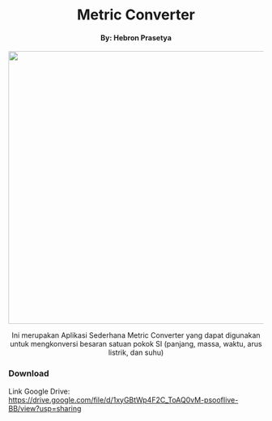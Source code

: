 <h1 align="center"> Metric Converter </h1>
<h4 align="center"> By: Hebron Prasetya </h4>
<p align="center"><img src="https://github.com/123spontanuhuy/Metric_Converter_Kotlin/app/src/Kotlin.gif" height="540"/></p>

<p align="center">Ini merupakan Aplikasi Sederhana Metric Converter yang dapat digunakan untuk mengkonversi besaran satuan pokok SI (panjang, massa, waktu, arus listrik, dan suhu)</p>

### Download
Link Google Drive: https://drive.google.com/file/d/1xyGBtWp4F2C_ToAQ0vM-psoofIive-BB/view?usp=sharing
